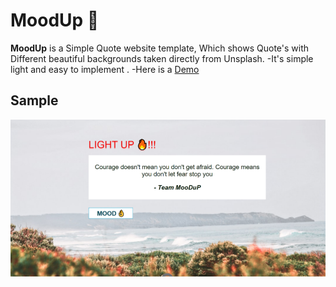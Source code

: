 # MoodUp :cowboy_hat_face:


**MoodUp** is a Simple Quote website template, Which shows Quote's with Different beautiful backgrounds taken directly from  Unsplash. 
  -It's simple light and easy to implement .
  -Here is a [Demo](https://vinc3nt.github.io/moodup/index.html) 



## Sample

![Sample](https://raw.githubusercontent.com/vinc3nt/MoodUp/master/image.png)
